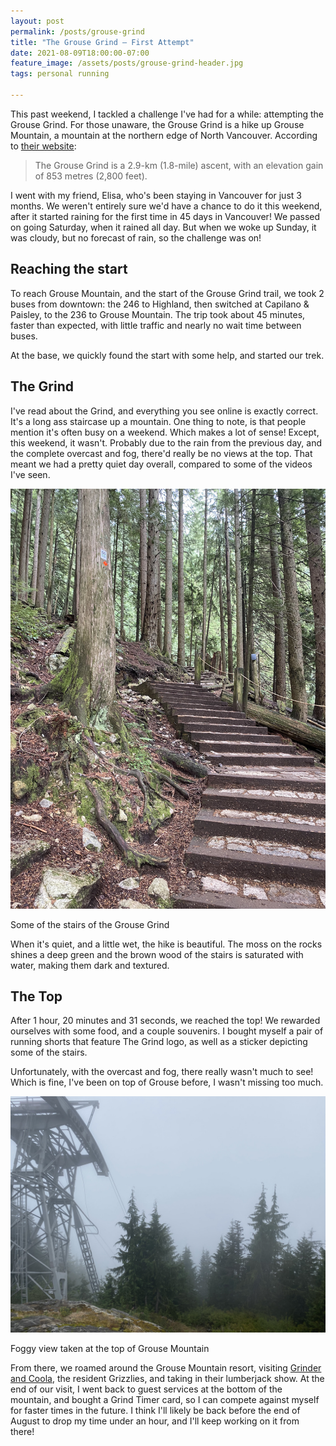 ```yaml
---
layout: post
permalink: /posts/grouse-grind
title: "The Grouse Grind — First Attempt"
date: 2021-08-09T18:00:00-07:00
feature_image: /assets/posts/grouse-grind-header.jpg
tags: personal running

---
```


This past weekend, I tackled a challenge I've had for a while: attempting the Grouse Grind. For those unaware, the Grouse Grind is a hike up Grouse Mountain, a mountain at the northern edge of North Vancouver. According to [their website](https://www.grousemountain.com/grousegrind):

> The Grouse Grind is a 2.9-km (1.8-mile) ascent, with an elevation gain of 853 metres (2,800 feet).

I went with my friend, Elisa, who's been staying in Vancouver for just 3 months. We weren't entirely sure we'd have a chance to do it this weekend, after it started raining for the first time in 45 days in Vancouver! We passed on going Saturday, when it rained all day. But when we woke up Sunday, it was cloudy, but no forecast of rain, so the challenge was on!

## Reaching the start

To reach Grouse Mountain, and the start of the Grouse Grind trail, we took 2 buses from downtown: the 246 to Highland, then switched at Capilano & Paisley, to the 236 to Grouse Mountain. The trip took about 45 minutes, faster than expected, with little traffic and nearly no wait time between buses.

At the base, we quickly found the start with some help, and started our trek.

## The Grind

I've read about the Grind, and everything you see online is exactly correct. It's a long ass staircase up a mountain. One thing to note, is that people mention it's often busy on a weekend. Which makes a lot of sense! Except, this weekend, it wasn't. Probably due to the rain from the previous day, and the complete overcast and fog, there'd really be no views at the top. That meant we had a pretty quiet day overall, compared to some of the videos I've seen.

![Some of the stairs of the Grouse Grind](/assets/posts/grouse-grind-stairs.jpg)

<figcaption>Some of the stairs of the Grouse Grind</figcaption>

When it's quiet, and a little wet, the hike is beautiful. The moss on the rocks shines a deep green and the brown wood of the stairs is saturated with water, making them dark and textured.

## The Top

After 1 hour, 20 minutes and 31 seconds, we reached the top! We rewarded ourselves with some food, and a couple souvenirs. I bought myself a pair of running shorts that feature The Grind logo, as well as a sticker depicting some of the stairs.

Unfortunately, with the overcast and fog, there really wasn't much to see! Which is fine, I've been on top of Grouse before, I wasn't missing too much.

![Foggy view taken at the top of Grouse Mountain](/assets/posts/grouse-grind-views.jpg)

<figcaption>Foggy view taken at the top of Grouse Mountain</figcaption>

From there, we roamed around the Grouse Mountain resort, visiting [Grinder and Coola](https://www.grousemountain.com/wildlife-refuge), the resident Grizzlies, and taking in their lumberjack show. At the end of our visit, I went back to guest services at the bottom of the mountain, and bought a Grind Timer card, so I can compete against myself for faster times in the future. I think I'll likely be back before the end of August to drop my time under an hour, and I'll keep working on it from there!
